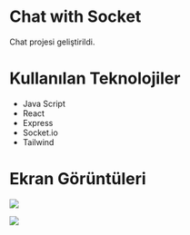 # Chat with Socket
Chat projesi geliştirildi.

# Kullanılan Teknolojiler
- Java Script
- React
- Express
- Socket.io
- Tailwind

# Ekran Görüntüleri
![](./client/public/chat1.png)

![](./client/public/chat2.png)









